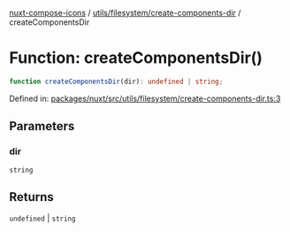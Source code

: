 [nuxt-compose-icons](../../../../modules.md) / [utils/filesystem/create-components-dir](../index.md) / createComponentsDir

# Function: createComponentsDir()

```ts
function createComponentsDir(dir): undefined | string;
```

Defined in: [packages/nuxt/src/utils/filesystem/create-components-dir.ts:3](https://github.com/arthur-plazanet/nuxt-compose-icons/blob/c22743e58fa2192095f1d2cf040e9229cacd5882/packages/nuxt/src/utils/filesystem/create-components-dir.ts#L3)

## Parameters

### dir

`string`

## Returns

`undefined` \| `string`
